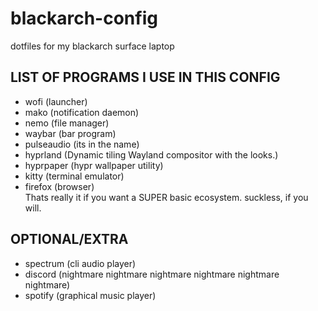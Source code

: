 # blackarch-config
dotfiles for my blackarch surface laptop

## LIST OF PROGRAMS I USE IN THIS CONFIG
  + wofi (launcher)
  + mako (notification daemon)
  + nemo (file manager)
  + waybar (bar program)
  + pulseaudio (its in the name)
  + hyprland (Dynamic tiling Wayland compositor with the looks.)
  + hyprpaper (hypr wallpaper utility)
  + kitty (terminal emulator)
  + firefox (browser)\
Thats really it if you want a SUPER basic ecosystem.
suckless, if you will.

## OPTIONAL/EXTRA
  + spectrum (cli audio player)
  + discord (nightmare nightmare nightmare nightmare nightmare nightmare)
  + spotify (graphical music player)
